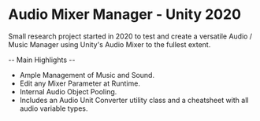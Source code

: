 # Audio Mixer Manager - Unity 2020
Small research project started in 2020 to test and create a versatile Audio / Music Manager using Unity's Audio Mixer to the fullest extent.

-- Main Highlights --
- Ample Management of Music and Sound.
- Edit any Mixer Parameter at Runtime.
- Internal Audio Object Pooling.
- Includes an Audio Unit Converter utility class and a cheatsheet with all audio variable types.
